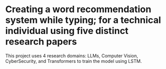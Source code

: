 # **Creating a word recommendation system while typing; for a technical individual using five distinct research papers**
This project uses 4 research domains: LLMs, Computer Vision, CyberSecurity, and Transformers to train the model using LSTM.

